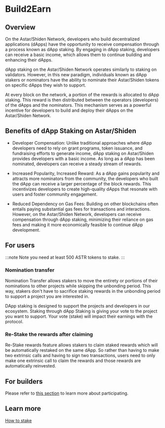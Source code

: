 # Build2Earn

## Overview

On the Astar/Shiden Network, developers who build decentralized applications (dApps) have the opportunity to receive compensation through a process known as dApp staking. By engaging in dApp staking, developers can receive a basic income, which allows them to continue building and enhancing their dApps.

dApp staking on the Astar/Shiden Network operates similarly to staking on validators. However, in this new paradigm, individuals known as dApp stakers or nominators have the ability to nominate their Astar/Shiden tokens on specific dApps they wish to support.

At every block on the network, a portion of the rewards is allocated to dApp staking. This reward is then distributed between the operators (developers) of the dApps and the nominators. This mechanism serves as a powerful incentive for developers to build and deploy their dApps on the Astar/Shiden Network.

## Benefits of dApp Staking on Astar/Shiden

- Developer Compensation: Unlike traditional approaches where dApp developers need to rely on grant programs, token issuance, and fundraising efforts to generate income, dApp staking on Astar/Shiden provides developers with a basic income. As long as a dApp has been nominated, developers can receive a steady stream of rewards.

- Increased Popularity, Increased Reward: As a dApp gains popularity and attracts more nominators from the community, the developers who built the dApp can receive a larger percentage of the block rewards. This incentivizes developers to create high-quality dApps that resonate with users and foster community engagement.

- Reduced Dependency on Gas Fees: Building on other blockchains often entails paying substantial gas fees for transactions and interactions. However, on the Astar/Shiden Network, developers can receive compensation through dApp staking, minimizing their reliance on gas fees and making it more economically feasible to continue dApp development.

## For users
:::note
Note you need at least 500 ASTR tokens to stake.
:::


### Nomination transfer

Nomination Transfer allows stakers to move the entirety or portions of their nominations to other projects while skipping the unbonding period. This way, stakers don't have to sacrifice staking rewards in the unbonding period to support a project you are interested in.

DApp staking is designed to support the projects and developers in our ecosystem. Staking through dApp Staking is giving your vote to the project you want to support. Your vote (stake) will impact their earnings with the protocol.

### Re-Stake the rewards after claiming

Re-Stake rewards feature allows stakers to claim staked rewards which will be automatically restaked on the same dApp. So rather than having to make two extrinsic calls and having to sign two transactions, users need to only make one extrinsic call to claim the rewards and those rewards are automatically reinvested.

## For builders

Please refer to [this section](/docs/build/wasm/dapp-staking) to learn more about participating. 

## Learn more
[How to stake](/docs/use/dApp%20Staking_example.md)

